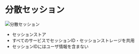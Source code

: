 # 分散セッション
![分散セッション](https://user-images.githubusercontent.com/52996208/155519746-15c73f82-2465-4946-b8f3-4c87670d3a79.png "分散セッション")

* セッションストア
* すべてのサービスでセッションID・セッションストレージを共用
* セッションIDにはユーザ情報を含まない